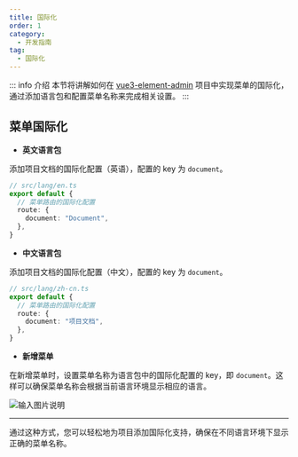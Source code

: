 ```yaml
---
title: 国际化
order: 1
category:
  - 开发指南
tag:
  - 国际化
---
```


::: info 介绍
本节将讲解如何在 [vue3-element-admin](https://gitee.com/youlaiorg/vue3-element-admin) 项目中实现菜单的国际化，通过添加语言包和配置菜单名称来完成相关设置。
:::

## 菜单国际化

- **英文语言包**

添加项目文档的国际化配置（英语），配置的 key 为 `document`。

```typescript
// src/lang/en.ts
export default {
  // 菜单路由的国际化配置
  route: {
    document: "Document",
  },
}
```

- **中文语言包**

添加项目文档的国际化配置（中文），配置的 key 为 `document`。

```typescript
// src/lang/zh-cn.ts
export default {
  // 菜单路由的国际化配置
  route: {
    document: "项目文档",
  },
}
```

- **新增菜单**

在新增菜单时，设置菜单名称为语言包中的国际化配置的 key，即 `document`。这样可以确保菜单名称会根据当前语言环境显示相应的语言。

![输入图片说明](https://foruda.gitee.com/images/1729149081713309978/7479a59a_716974.png "屏幕截图")

---

通过这种方式，您可以轻松地为项目添加国际化支持，确保在不同语言环境下显示正确的菜单名称。